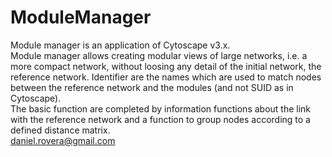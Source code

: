 # ModuleManager
Module manager is an application of  Cytoscape v3.x.<br>
Module manager allows creating modular views of large networks, i.e. a more compact network, without loosing any detail of the initial network, the reference network. Identifier are the names which are used to match nodes between the reference network and the modules (and not SUID as in Cytoscape).<br>
The basic function are completed by information functions about the link with the reference network and a function to group nodes according to a defined distance matrix.<br>
daniel.rovera@gmail.com
